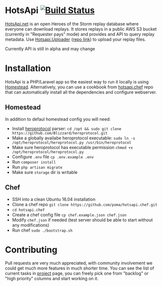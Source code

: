 # HotsApi [![Build Status](https://travis-ci.org/poma/hotsapi.svg?branch=master)](https://travis-ci.org/poma/hotsapi)

[HotsApi.net](http://hotsapi.net/) is an open Heroes of the Storm replay database where everyone can download replays. It stores replays in a public AWS S3 bucket (currently in "Requester pays" mode) and provides and API to query replay metadata. Use  [Hotsapi.Uploader](http://hotsapi.net/upload) ([repo link](https://github.com/poma/Hotsapi.Uploader)) to upload your replay files.

Currently API is still in alpha and may change

# Installation

HotsApi is a PHP/Laravel app so the easiest way to run it locally is using [Homestead](https://laravel.com/docs/5.4/homestead). Alternatively, you can use a cookbook from [hotsapi.chef](https://github.com/poma/hotsapi.chef) repo that can automatically install all the dependencies and configure webserver.

## Homestead

In addition to defaul homestead config you will need:

* Install [heroprotocol](https://github.com/Blizzard/heroprotocol) parser: `cd /opt && sudo git clone https://github.com/Blizzard/heroprotocol.git`
* Make a globally availabe heroprotocol executable: `sudo ln -s /opt/heroprotocol/heroprotocol.py /usr/bin/heroprotocol`
* Make sure heroprotocol has executable permission `chmod +x /opt/heroprotocol/heroprotocol.py`
* Configure `.env` file `cp .env.example .env`
* Run `composer install`
* Run `php artisan migrate`
* Make sure `storage` dir is writable

## Chef

* SSH into a clean Ubuntu 16.04 installation
* Clone a chef repo `git clone https://github.com/poma/hotsapi.chef.git`
* `cd hotsapi.chef`
* Create a chef config file `cp chef.example.json chef.json`
* Modify `chef.json` if needed (test server should be able to start without any modifications)
* Run chef `sudo ./bootstrap.sh`

# Contributing

Pull requests are very much appreciated, with community involvement we could get much more features in much shorter time. You can see the list of current tasks in [project](https://github.com/poma/hotsapi/projects/1) page, you can freely pick one from "backlog" or "high priority" columns and start working on it.
